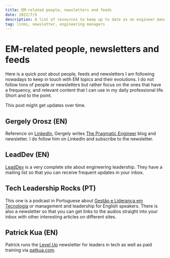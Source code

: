 ```yaml
---
title: EM-related people, newsletters and feeds
date: 2022/7/5
description: A list of resources to keep up to date as an engineer manager
tag: links, newsletter, engineering managers
---
```


# EM-related people, newsletters and feeds

Here is a quick post about people, feeds and newsletters I am following nowadays to keep in touch with EM topics and their evolutions. I do not follow tons of people or newsletters but rather focus on the ones that have a frequency, and relevant content that I can use in my daily professional life. Short and to the point.

This post might get updates over time.

## Gergely Orosz (EN)

Reference on [LinkedIn](https://www.linkedin.com/in/gergelyorosz), Gergely writes [The Pragmatic Engineer](https://www.pragmaticengineer.com) blog and newsletter. I do follow him on LinkedIn and subscribe to the newsletter.

## LeadDev (EN)

[LeadDev](https://leaddev.com) is a very complete site about engineering leadership. They have a mailing list so that you can receive frequent updates in your inbox.

## Tech Leadership Rocks (PT)

This one is a podcast in Portuguese about [Gestão e Liderança em Tecnologia](https://techleadership.rocks) or management and leadership for English speakers. There is also a newsletter so that you can get links to the audios straight into your inbox with other interesting articles on different sites.

## Patrick Kua (EN)

Patrick runs the [Level Up](https://levelup.patkua.com) newsletter for leaders in tech as well as paid training via [patkua.com](https://www.patkua.com).

